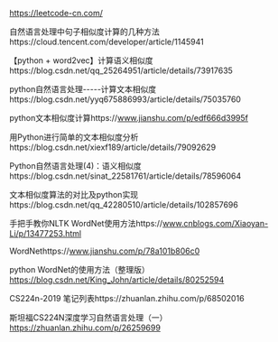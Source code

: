 
https://leetcode-cn.com/



自然语言处理中句子相似度计算的几种方法https://cloud.tencent.com/developer/article/1145941

【python + word2vec】计算语义相似度https://blog.csdn.net/qq_25264951/article/details/73917635

python自然语言处理-----计算文本相似度https://blog.csdn.net/yyq675886993/article/details/75035760

python文本相似度计算https://www.jianshu.com/p/edf666d3995f

用Python进行简单的文本相似度分析https://blog.csdn.net/xiexf189/article/details/79092629

Python自然语言处理(4)：语义相似度https://blog.csdn.net/sinat_22581761/article/details/78596064

文本相似度算法的对比及python实现https://blog.csdn.net/qq_42280510/article/details/102857696

手把手教你NLTK WordNet使用方法https://www.cnblogs.com/Xiaoyan-Li/p/13477253.html

WordNethttps://www.jianshu.com/p/78a101b806c0

python WordNet的使用方法（整理版）https://blog.csdn.net/King_John/article/details/80252594

CS224n-2019 笔记列表https://zhuanlan.zhihu.com/p/68502016

斯坦福CS224N深度学习自然语言处理（一）https://zhuanlan.zhihu.com/p/26259699